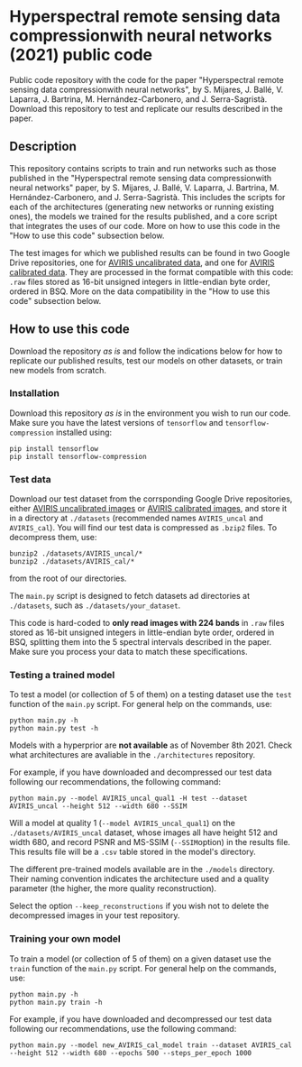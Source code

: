 # Hyperspectral remote sensing data compressionwith neural networks (2021) public code
Public code repository with the code for the paper "Hyperspectral remote sensing data compressionwith neural networks", by S. Mijares, J. Ballé, V. Laparra, J. Bartrina, M. Hernández-Carbonero, and J. Serra-Sagristà. Download this repository to test and replicate our results described in the paper.

## Description
This repository contains scripts to train and run networks such as those published in the "Hyperspectral remote sensing data compressionwith neural networks" paper, by S. Mijares, J. Ballé, V. Laparra, J. Bartrina, M. Hernández-Carbonero, and J. Serra-Sagristà. This includes the scripts for each of the architectures (generating new networks or running existing ones), the models we trained for the results published, and a core script that integrates the uses of our code. More on how to use this code in the "How to use this code" subsection below.

The test images for which we published results can be found in two Google Drive repositories, one for [AVIRIS uncalibrated data](https://drive.google.com/drive/folders/1GZarLjBJ7oBzm6D0ZLOtGnGUQTfZ-aDc?usp=sharing), and one for [AVIRIS calibrated data](https://drive.google.com/drive/folders/1Oyz4tt01HdOjf2I057b43RRxLGIsQ5Ti?usp=sharing). They are processed in the format compatible with this code: `.raw` files stored as 16-bit unsigned integers in little-endian byte order, ordered in BSQ. More on the data compatibility in the "How to use this code" subsection below.

## How to use this code
Download the repository *as is* and follow the indications below for how to replicate our published results, test our models on other datasets, or train new models from scratch.

### Installation
Download this repository *as is* in the environment you wish to run our code. Make sure you have the latest versions of `tensorflow` and `tensorflow-compression` installed using:

```
pip install tensorflow
pip install tensorflow-compression
```

### Test data
Download our test dataset from the corrsponding Google Drive repositories, either [AVIRIS uncalibrated images](https://drive.google.com/drive/folders/1GZarLjBJ7oBzm6D0ZLOtGnGUQTfZ-aDc?usp=sharing) or [AVIRIS calibrated images](https://drive.google.com/drive/folders/1Oyz4tt01HdOjf2I057b43RRxLGIsQ5Ti?usp=sharing), and store it in a directory at `./datasets` (recommended names `AVIRIS_uncal` and `AVIRIS_cal`). You will find our test data is compressed as `.bzip2` files. To decompress them, use:

```
bunzip2 ./datasets/AVIRIS_uncal/*
bunzip2 ./datasets/AVIRIS_cal/*
```

from the root of our directories.

The `main.py` script is designed to fetch datasets ad directories at `./datasets`, such as `./datasets/your_dataset`.

This code is hard-coded to **only read images with 224 bands** in `.raw` files stored as 16-bit unsigned integers in little-endian byte order, ordered in BSQ, splitting them into the 5 spectral intervals described in the paper. Make sure you process your data to match these specifications.

### Testing a trained model
To test a model (or collection of 5 of them) on a testing dataset use the `test` function of the `main.py` script. For general help on the commands, use:
```
python main.py -h
python main.py test -h
```
Models with a hyperprior are **not available** as of November 8th 2021. Check what architectures are avaliable in the `./architectures` repository.

For example, if you have downloaded and decompressed our test data following our recommendations, the following command:
```
python main.py --model AVIRIS_uncal_qual1 -H test --dataset AVIRIS_uncal --height 512 --width 680 --SSIM
```
Will a model at quality 1 (`--model AVIRIS_uncal_qual1`) on the `./datasets/AVIRIS_uncal` dataset, whose images all have height 512 and width 680, and record PSNR and MS-SSIM (`--SSIM`option) in the results file. This results file will be a `.csv` table stored in the model's directory.

The different pre-trained models available are in the `./models` directory. Their naming convention indicates the architecture used and a quality parameter (the higher, the more quality reconstruction).

Select the option `--keep_reconstructions` if you wish not to delete the decompressed images in your test repository.

### Training your own model
To train a model (or collection of 5 of them) on a given dataset use the `train` function of the `main.py` script. For general help on the commands, use:
```
python main.py -h
python main.py train -h
```
For example, if you have downloaded and decompressed our test data following our recommendations, use the following command:
```
python main.py --model new_AVIRIS_cal_model train --dataset AVIRIS_cal --height 512 --width 680 --epochs 500 --steps_per_epoch 1000
```
